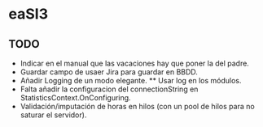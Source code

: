 # eaSI3

## TODO
* Indicar en el manual que las vacaciones hay que poner la del padre.
* Guardar campo de usaer Jira para guardar en BBDD.
* Añadir Logging de un modo elegante.
** Usar log en los módulos.
* Falta añadir la configuracion del connectionString en StatisticsContext.OnConfiguring.
* Validación/imputación de horas en hilos (con un pool de hilos para no saturar el servidor).